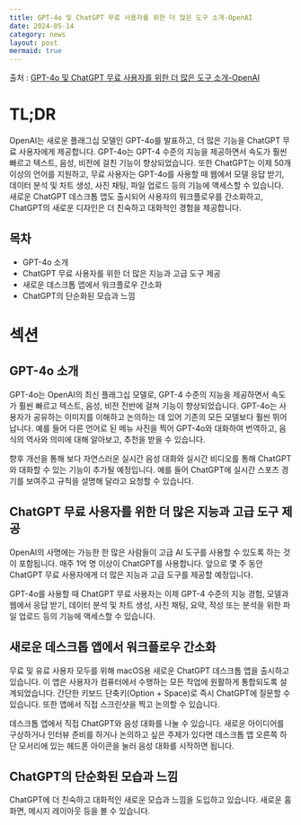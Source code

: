 ```yaml
---
title: GPT-4o 및 ChatGPT 무료 사용자를 위한 더 많은 도구 소개-OpenAI
date: 2024-05-14
category: news
layout: post
mermaid: true
---
```

출처 : [GPT-4o 및 ChatGPT 무료 사용자를 위한 더 많은 도구 소개-OpenAI](https://openai.com/index/gpt-4o-and-more-tools-to-chatgpt-free/)

# TL;DR

OpenAI는 새로운 플래그십 모델인 GPT-4o를 발표하고, 더 많은 기능을 ChatGPT 무료 사용자에게 제공합니다. GPT-4o는 GPT-4 수준의 지능을 제공하면서 속도가 훨씬 빠르고 텍스트, 음성, 비전에 걸친 기능이 향상되었습니다. 또한 ChatGPT는 이제 50개 이상의 언어를 지원하고, 무료 사용자는 GPT-4o를 사용할 때 웹에서 모델 응답 받기, 데이터 분석 및 차트 생성, 사진 채팅, 파일 업로드 등의 기능에 액세스할 수 있습니다. 새로운 ChatGPT 데스크톱 앱도 출시되어 사용자의 워크플로우를 간소화하고, ChatGPT의 새로운 디자인은 더 친숙하고 대화적인 경험을 제공합니다.

## 목차

- GPT-4o 소개
- ChatGPT 무료 사용자를 위한 더 많은 지능과 고급 도구 제공
- 새로운 데스크톱 앱에서 워크플로우 간소화
- ChatGPT의 단순화된 모습과 느낌

# 섹션

## GPT-4o 소개

GPT-4o는 OpenAI의 최신 플래그십 모델로, GPT-4 수준의 지능을 제공하면서 속도가 훨씬 빠르고 텍스트, 음성, 비전 전반에 걸쳐 기능이 향상되었습니다. GPT-4o는 사용자가 공유하는 이미지를 이해하고 논의하는 데 있어 기존의 모든 모델보다 훨씬 뛰어납니다. 예를 들어 다른 언어로 된 메뉴 사진을 찍어 GPT-4o와 대화하여 번역하고, 음식의 역사와 의미에 대해 알아보고, 추천을 받을 수 있습니다. 

향후 개선을 통해 보다 자연스러운 실시간 음성 대화와 실시간 비디오를 통해 ChatGPT와 대화할 수 있는 기능이 추가될 예정입니다. 예를 들어 ChatGPT에 실시간 스포츠 경기를 보여주고 규칙을 설명해 달라고 요청할 수 있습니다. 

## ChatGPT 무료 사용자를 위한 더 많은 지능과 고급 도구 제공

OpenAI의 사명에는 가능한 한 많은 사람들이 고급 AI 도구를 사용할 수 있도록 하는 것이 포함됩니다. 매주 1억 명 이상이 ChatGPT를 사용합니다. 앞으로 몇 주 동안 ChatGPT 무료 사용자에게 더 많은 지능과 고급 도구를 제공할 예정입니다.

GPT-4o를 사용할 때 ChatGPT 무료 사용자는 이제 GPT-4 수준의 지능 경험, 모델과 웹에서 응답 받기, 데이터 분석 및 차트 생성, 사진 채팅, 요약, 작성 또는 분석을 위한 파일 업로드 등의 기능에 액세스할 수 있습니다. 

## 새로운 데스크톱 앱에서 워크플로우 간소화

무료 및 유료 사용자 모두를 위해 macOS용 새로운 ChatGPT 데스크톱 앱을 출시하고 있습니다. 이 앱은 사용자가 컴퓨터에서 수행하는 모든 작업에 원활하게 통합되도록 설계되었습니다. 간단한 키보드 단축키(Option + Space)로 즉시 ChatGPT에 질문할 수 있습니다. 또한 앱에서 직접 스크린샷을 찍고 논의할 수 있습니다.

데스크톱 앱에서 직접 ChatGPT와 음성 대화를 나눌 수 있습니다. 새로운 아이디어를 구상하거나 인터뷰 준비를 하거나 논의하고 싶은 주제가 있다면 데스크톱 앱 오른쪽 하단 모서리에 있는 헤드폰 아이콘을 눌러 음성 대화를 시작하면 됩니다.

## ChatGPT의 단순화된 모습과 느낌

ChatGPT에 더 친숙하고 대화적인 새로운 모습과 느낌을 도입하고 있습니다. 새로운 홈 화면, 메시지 레이아웃 등을 볼 수 있습니다.
